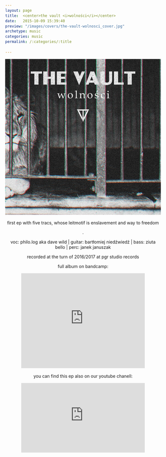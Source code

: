```yaml
---
layout: page
title:  <center>the vault <i>wolności</i></center>
date:   2015-10-09 15:39:40
preview: "/images/covers/the-vault-wolnosci_cover.jpg"
archetype: music
categories: music
permalink: /:categories/:title

---
```


![Picture 1](/images/music/the-vault-wolnosci/1.jpg)

<center>
<p>first ep with five tracs, whose leitmotif is enslavement and way to freedom</p>.

voc: philo.log aka dave wild |
guitar: bartłomiej niedźwiedź |
bass: ziuta bello |
perc: janek januszak
<p>recorded at the turn of 2016/2017 at pgr studio records</p>

<p> full album on bandcamp:</p>

<p>
<iframe style="border: 0; width: 400px; height: 307px;" src="https://bandcamp.com/EmbeddedPlayer/album=4068689995/size=large/bgcol=333333/linkcol=0f91ff/artwork=small/transparent=true/" seamless><a href="https://thevaultrock.bandcamp.com/album/wolno-ci-ep">Wolności (EP) by The Vault</a></iframe>
</p>

<p>you can find this ep also on our youtube chanell:</p>

<p><iframe width="400" height="225" src="https://www.youtube.com/embed/payBZe0sbZc" title="YouTube video player" frameborder="0" allow="accelerometer; autoplay; clipboard-write; encrypted-media; gyroscope; picture-in-picture" allowfullscreen></iframe></p>

</center>


